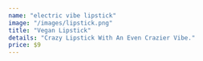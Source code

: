 ```yaml
---
name: "electric vibe lipstick"
image: "/images/lipstick.png"
title: "Vegan Lipstick"
details: "Crazy Lipstick With An Even Crazier Vibe."
price: $9
---
```

